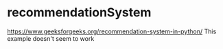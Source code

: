 # recommendationSystem
https://www.geeksforgeeks.org/recommendation-system-in-python/
This example doesn't seem to work
